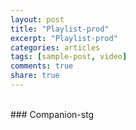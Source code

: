 ```yaml
---
layout: post
title: "Playlist-prod"
excerpt: "Playlist-prod"
categories: articles
tags: [sample-post, video]
comments: true
share: true
---
```

<br>
### Companion-stg
<br>
<div class="apester-media" data-token="5c62dbd8019e514a761a1ddf" data-context="true" data-tags="" data-fallback="true" height="350"></div><script async 
src="https://static.apester.com/js/sdk/latest/apester-sdk.js"></script>
<br>
